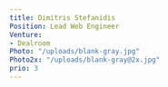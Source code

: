 ```yaml
---
title: Dimitris Stefanidis
Position: Lead Web Engineer
Venture:
- Dealroom
Photo: "/uploads/blank-gray.jpg"
Photo2x: "/uploads/blank-gray@2x.jpg"
prio: 3
---
```

